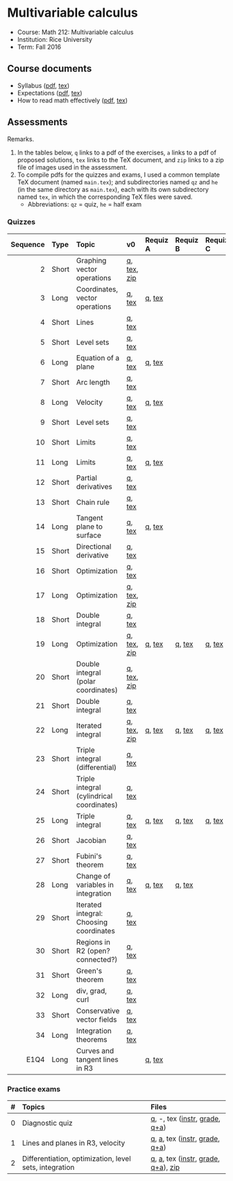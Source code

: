 # Multivariable calculus

- Course: Math 212: Multivariable calculus
- Institution: Rice University
- Term: Fall 2016



## Course documents

- Syllabus ([pdf](docs/pdf/syl.pdf), [tex](docs/tex/syl.tex))
- Expectations ([pdf](docs/pdf/exp.pdf), [tex](docs/tex/exp.tex))
- How to read math effectively ([pdf](docs/pdf/read.pdf), [tex](docs/tex/read.tex))



## Assessments

Remarks.

1. In the tables below, `q` links to a pdf of the exercises, `a` links to a pdf of proposed solutions, `tex` links to the TeX document, and `zip` links to a zip file of images used in the assessment.
2. To compile pdfs for the quizzes and exams, I used a common template TeX document (named `main.tex`); and subdirectories named `qz` and `he` (in the same directory as `main.tex`), each with its own subdirectory named `tex`, in which the corresponding TeX files were saved.
    - Abbreviations: `qz` = quiz, `he` = half exam

### Quizzes

| Sequence | Type  | Topic                                     | v0 | Requiz A | Requiz B | Requiz C |
|---------:|:------|:------------------------------------------|:---|:---------|:---------|:---------|
| 2        | Short | Graphing vector operations                | [q](assess/qz/pdf/02.pdf), [tex](assess/qz/tex/02.tex), [zip](assess/qz/tex/02-graphics.zip) |  |  |  |
| 3        | Long  | Coordinates, vector operations            | [q](assess/qz/pdf/03.pdf), [tex](assess/qz/tex/03.tex) | [q](assess/qz/pdf/03A.pdf), [tex](assess/qz/tex/03A.tex) |  |  |
| 4        | Short | Lines                                     | [q](assess/qz/pdf/04.pdf), [tex](assess/qz/tex/04.tex) |  |  |  |
| 5        | Short | Level sets                                | [q](assess/qz/pdf/05.pdf), [tex](assess/qz/tex/05.tex) |  |  |  |
| 6        | Long  | Equation of a plane                       | [q](assess/qz/pdf/06.pdf), [tex](assess/qz/tex/06.tex) | [q](assess/qz/pdf/06A.pdf), [tex](assess/qz/tex/06A.tex) |  |  |
| 7        | Short | Arc length                                | [q](assess/qz/pdf/07.pdf), [tex](assess/qz/tex/07.tex) |  |  |  |
| 8        | Long  | Velocity                                  | [q](assess/qz/pdf/08.pdf), [tex](assess/qz/tex/08.tex) | [q](assess/qz/pdf/08A.pdf), [tex](assess/qz/tex/08A.tex) |  |  |
| 9        | Short | Level sets                                | [q](assess/qz/pdf/09.pdf), [tex](assess/qz/tex/09.tex) |  |  |  |
| 10       | Short | Limits                                    | [q](assess/qz/pdf/10.pdf), [tex](assess/qz/tex/10.tex) |  |  |  |
| 11       | Long  | Limits                                    | [q](assess/qz/pdf/11.pdf), [tex](assess/qz/tex/11.tex) | [q](assess/qz/pdf/11A.pdf), [tex](assess/qz/tex/11A.tex) |  |  |
| 12       | Short | Partial derivatives                       | [q](assess/qz/pdf/12.pdf), [tex](assess/qz/tex/12.tex) |  |  |  |
| 13       | Short | Chain rule                                | [q](assess/qz/pdf/13.pdf), [tex](assess/qz/tex/13.tex) |  |  |  |
| 14       | Long  | Tangent plane to surface                  | [q](assess/qz/pdf/14.pdf), [tex](assess/qz/tex/14.tex) | [q](assess/qz/pdf/14A.pdf), [tex](assess/qz/tex/14A.tex) |  |  |
| 15       | Short | Directional derivative                    | [q](assess/qz/pdf/15.pdf), [tex](assess/qz/tex/15.tex) |  |  |  |
| 16       | Short | Optimization                              | [q](assess/qz/pdf/16.pdf), [tex](assess/qz/tex/16.tex) |  |  |  |
| 17       | Long  | Optimization                              | [q](assess/qz/pdf/17.pdf), [tex](assess/qz/tex/17.tex), [zip](assess/qz/tex/17-graphics.zip) |  |  |  |
| 18       | Short | Double integral                           | [q](assess/qz/pdf/18.pdf), [tex](assess/qz/tex/18.tex) |  |  |  |
| 19       | Long  | Optimization                              | [q](assess/qz/pdf/19.pdf), [tex](assess/qz/tex/19.tex), [zip](assess/qz/tex/19-graphics.zip) | [q](assess/qz/pdf/19A.pdf), [tex](assess/qz/tex/19A.tex) | [q](assess/qz/pdf/19B.pdf), [tex](assess/qz/tex/19B.tex) | [q](assess/qz/pdf/19C.pdf), [tex](assess/qz/tex/19C.tex) |
| 20       | Short | Double integral (polar coordinates)       | [q](assess/qz/pdf/20.pdf), [tex](assess/qz/tex/20.tex), [zip](assess/qz/tex/20-graphics.zip) |  |  |  |
| 21       | Short | Double integral                           | [q](assess/qz/pdf/21.pdf), [tex](assess/qz/tex/21.tex) |  |  |  |
| 22       | Long  | Iterated integral                         | [q](assess/qz/pdf/22.pdf), [tex](assess/qz/tex/22.tex), [zip](assess/qz/tex/22-graphics.zip) | [q](assess/qz/pdf/22A.pdf), [tex](assess/qz/tex/22A.tex) | [q](assess/qz/pdf/22B.pdf), [tex](assess/qz/tex/22B.tex) | [q](assess/qz/pdf/22C.pdf), [tex](assess/qz/tex/22C.tex) |
| 23       | Short | Triple integral (differential)            | [q](assess/qz/pdf/23.pdf), [tex](assess/qz/tex/23.tex) |  |  |  |
| 24       | Short | Triple integral (cylindrical coordinates) | [q](assess/qz/pdf/24.pdf), [tex](assess/qz/tex/24.tex) |  |  |  |
| 25       | Long  | Triple integral                           | [q](assess/qz/pdf/25.pdf), [tex](assess/qz/tex/25.tex) | [q](assess/qz/pdf/25A.pdf), [tex](assess/qz/tex/25A.tex) | [q](assess/qz/pdf/25B.pdf), [tex](assess/qz/tex/25B.tex) | [q](assess/qz/pdf/25C.pdf), [tex](assess/qz/tex/25C.tex) |
| 26       | Short | Jacobian                                  | [q](assess/qz/pdf/26.pdf), [tex](assess/qz/tex/26.tex) |  |  |  |
| 27       | Short | Fubini's theorem                          | [q](assess/qz/pdf/27.pdf), [tex](assess/qz/tex/27.tex) |  |  |  |
| 28       | Long  | Change of variables in integration        | [q](assess/qz/pdf/28.pdf), [tex](assess/qz/tex/28.tex) | [q](assess/qz/pdf/28A.pdf), [tex](assess/qz/tex/28A.tex) | [q](assess/qz/pdf/28B.pdf), [tex](assess/qz/tex/28B.tex) |  |
| 29       | Short | Iterated integral: Choosing coordinates   | [q](assess/qz/pdf/29.pdf), [tex](assess/qz/tex/29.tex) |  |  |  |
| 30       | Short | Regions in R2 (open? connected?)          | [q](assess/qz/pdf/30.pdf), [tex](assess/qz/tex/30.tex) |  |  |  |
| 31       | Short | Green's theorem                           | [q](assess/qz/pdf/31.pdf), [tex](assess/qz/tex/31.tex) |  |  |  |
| 32       | Long  | div, grad, curl                           | [q](assess/qz/pdf/32.pdf), [tex](assess/qz/tex/32.tex) |  |  |  |
| 33       | Short | Conservative vector fields                | [q](assess/qz/pdf/33.pdf), [tex](assess/qz/tex/33.tex) |  |  |  |
| 34       | Long  | Integration theorems                      | [q](assess/qz/pdf/34.pdf), [tex](assess/qz/tex/34.tex) |  |  |  |
| E1Q4     | Long  | Curves and tangent lines in R3            |  | [q](assess/qz/pdf/E1Q4A.pdf), [tex](assess/qz/tex/E1Q4A.tex) |  |  |

### Practice exams

| # | Topics | Files |
|--:|:-------|:------|
| 0 | Diagnostic quiz                                        | [q](assess/qz/pdf/01.pdf), -, tex ([instr](assess/qz/tex/01-instr.tex), [grade](assess/qz/tex/01-grade.tex), [q+a](assess/qz/tex/01.tex)) |
| 1 | Lines and planes in R3, velocity                       | [q](assess/he/pdf/01.pdf), [a](assess/he/pdf/01-sol.pdf), tex ([instr](assess/he/tex/01-instr.tex), [grade](assess/he/tex/01-grade.tex), [q+a](assess/he/tex/01.tex)) |
| 2 | Differentiation, optimization, level sets, integration | [q](assess/he/pdf/02.pdf), [a](assess/he/pdf/02-sol.pdf), tex ([instr](assess/he/tex/02-instr.tex), [grade](assess/he/tex/02-grade.tex), [q+a](assess/he/tex/02.tex)), [zip](assess/he/tex/02-graphics.zip) |
